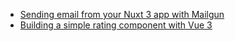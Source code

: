 <!-- Hi 👋, I'm Abdullahi Odesanmi

##### A frontend developer with a strong passion for creating good web experiences.

- 🔭 I’m currently working on [Taskgid](https://www.taskgid.xyz)
- 👨‍💻 Here's a link to my [portfolio]([portfolio](https://abd.vercel.app))
- 📝 I write articles once a while on my [website](https://abd.vercel.app/blog/)
- 💬 Ask me about JS, Vue.js and it's ecosystem.
- 📫 Reach out via [email](mailto:abdulodesanmi@gmail.com)

##### Blog posts -->

<!-- BLOG-POST-LIST:START -->
- [Sending email from your Nuxt 3 app with Mailgun](https://realabdullah.hashnode.dev/sending-email-from-your-nuxt-3-app-with-mailgun)
- [Building a simple rating component with Vue 3](https://realabdullah.hashnode.dev/building-a-simple-rating-component-with-vue-3)
<!-- BLOG-POST-LIST:END -->

<!-- <p><img align="center" src="https://github-readme-streak-stats.herokuapp.com/?user=realabdullah&" alt="realabdullah" /></p> -->
